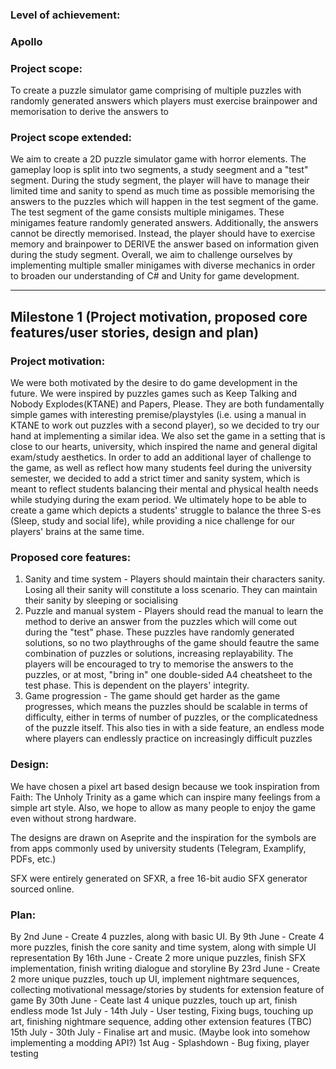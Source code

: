 ### Level of achievement:
### Apollo

### Project scope: 
To create a puzzle simulator game comprising of multiple puzzles with randomly generated answers which players must exercise brainpower and memorisation to derive the answers to

### Project scope extended: 
We aim to create a 2D puzzle simulator game with horror elements. The gameplay loop is split into two segments, a study seegment and a "test" segment. During the study segment, the player will have to manage their limited time and sanity to spend as much time as possible memorising the answers to the puzzles which will happen in the test segment of the game. The test segment of the game consists multiple minigames. These minigames feature randomly generated answers. Additionally, the answers cannot be directly memorised. Instead, the player should have to exercise memory and brainpower to DERIVE the answer based on information given during the study segment. Overall, we aim to challenge ourselves by implementing multiple smaller minigames with diverse mechanics in order to broaden our understanding of C# and Unity for game development.

--------------------------------------------------
## Milestone 1 (Project motivation, proposed core features/user stories, design and plan)

### Project motivation: 
We were both motivated by the desire to do game development in the future. We were inspired by puzzles games such as Keep Talking and Nobody Explodes(KTANE) and Papers, Please. They are both fundamentally simple games with interesting premise/playstyles (i.e. using a manual in KTANE to work out puzzles with a second player), so we decided to try our hand at implementing a similar idea. We also set the game in a setting that is close to our hearts, university, which inspired the name and general digital exam/study aesthetics. In order to add an additional layer of challenge to the game, as well as reflect how many students feel during the university semester, we decided to add a strict timer and sanity system, which is meant to reflect students balancing their mental and physical health needs while studying during the exam period. We ultimately hope to be able to create a game which depicts a students' struggle to balance the three S-es (Sleep, study and social life), while providing a nice challenge for our players' brains at the same time.

### Proposed core features:
1. Sanity and time system - Players should maintain their characters sanity. Losing all their sanity will constitute a loss scenario. They can maintain their sanity by sleeping or socialising
2. Puzzle and manual system - Players should read the manual to learn the method to derive an answer from the puzzles which will come out during the "test" phase. These puzzles have randomly generated solutions, so no two playthroughs of the game should feautre the same combination of puzzles or solutions, increasing replayability. The players will be encouraged to try to memorise the answers to the puzzles, or at most, "bring in" one double-sided A4 cheatsheet to the test phase. This is dependent on the players' integrity.
3. Game progression - The game should get harder as the game progresses, which means the puzzles should be scalable in terms of difficulty, either in terms of number of puzzles, or the complicatedness of the puzzle itself. This also ties in with a side feature, an endless mode where players can endlessly practice on increasingly difficult puzzles

### Design: 
We have chosen a pixel art based design because we took inspiration from Faith: The Unholy Trinity as a game which can inspire many feelings from a simple art style. Also, we hope to allow as many people to enjoy the game even without strong hardware.

The designs are drawn on Aseprite and the inspiration for the symbols are from apps commonly used by university students (Telegram, Examplify, PDFs, etc.)

SFX were entirely generated on SFXR, a free 16-bit audio SFX generator sourced online.

### Plan: 
By 2nd June - Create 4 puzzles, along with basic UI. 
By 9th June - Create 4 more puzzles, finish the core sanity and time system, along with simple UI representation 
By 16th June - Create 2 more unique puzzles, finish SFX implementation, finish writing dialogue and storyline 
By 23rd June - Create 2 more unique puzzles, touch up UI, implement nightmare sequences, collecting motivational message/stories by students for extension feature of game 
By 30th June - Ceate last 4 unique puzzles, touch up art, finish endless mode 
1st July - 14th July - User testing, Fixing bugs, touching up art, finishing nightmare sequence, adding other extension features (TBC) 
15th July - 30th July - Finalise art and music. (Maybe look into somehow implementing a modding API?) 
1st Aug - Splashdown - Bug fixing, player testing
